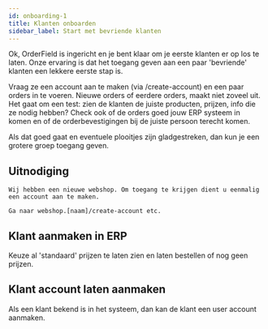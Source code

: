 ```yaml
---
id: onboarding-1
title: Klanten onboarden
sidebar_label: Start met bevriende klanten
---
```


Ok, OrderField is ingericht en je bent klaar om je eerste klanten er op los te laten. Onze ervaring is dat het toegang geven aan een paar 'bevriende' klanten een lekkere eerste stap is.

Vraag ze een account aan te maken (via /create-account) en een paar orders in te voeren. Nieuwe orders of eerdere orders, maakt niet zoveel uit. Het gaat om een test: zien de klanten de juiste producten, prijzen, info die ze nodig hebben? Check ook of de orders goed jouw ERP systeem in komen en of de orderbevestigingen bij de juiste persoon terecht komen.

Als dat goed gaat en eventuele plooitjes zijn gladgestreken, dan kun je een grotere groep toegang geven.

## Uitnodiging

```
Wij hebben een nieuwe webshop. Om toegang te krijgen dient u eenmalig een account aan te maken. 

Ga naar webshop.[naam]/create-account etc.
```


## Klant aanmaken in ERP

Keuze al 'standaard' prijzen te laten zien en laten bestellen of nog geen prijzen.


## Klant account laten aanmaken

Als een klant bekend is in het systeem, dan kan de klant een user account aanmaken.

